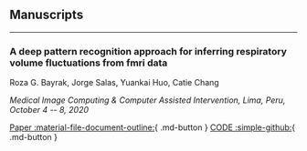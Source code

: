 ## Manuscripts

---

<h3>A deep pattern recognition approach for inferring respiratory volume fluctuations from fmri data</h3>

<p>Roza G. Bayrak, Jorge Salas, Yuankai Huo, Catie Chang</p>

*<p>Medical Image Computing & Computer Assisted Intervention, Lima, Peru, October 4 -- 8, 2020</p>*

[Paper :material-file-document-outline:](https://link.springer.com/chapter/10.1007/978-3-030-59728-3_42){ .md-button } 
[CODE :simple-github:](https://www.github.com/neurdylab/deep-physio-recon){ .md-button } 
